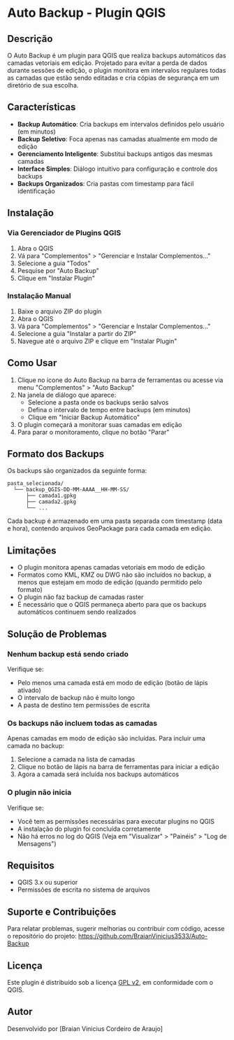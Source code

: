 # Auto Backup - Plugin QGIS

## Descrição

O Auto Backup é um plugin para QGIS que realiza backups automáticos das camadas vetoriais em edição. Projetado para evitar a perda de dados durante sessões de edição, o plugin monitora em intervalos regulares todas as camadas que estão sendo editadas e cria cópias de segurança em um diretório de sua escolha.

## Características

- **Backup Automático**: Cria backups em intervalos definidos pelo usuário (em minutos)
- **Backup Seletivo**: Foca apenas nas camadas atualmente em modo de edição
- **Gerenciamento Inteligente**: Substitui backups antigos das mesmas camadas
- **Interface Simples**: Diálogo intuitivo para configuração e controle dos backups
- **Backups Organizados**: Cria pastas com timestamp para fácil identificação

## Instalação

### Via Gerenciador de Plugins QGIS

1. Abra o QGIS
2. Vá para "Complementos" > "Gerenciar e Instalar Complementos..."
3. Selecione a guia "Todos"
4. Pesquise por "Auto Backup"
5. Clique em "Instalar Plugin"

### Instalação Manual

1. Baixe o arquivo ZIP do plugin
2. Abra o QGIS
3. Vá para "Complementos" > "Gerenciar e Instalar Complementos..."
4. Selecione a guia "Instalar a partir do ZIP"
5. Navegue até o arquivo ZIP e clique em "Instalar Plugin"

## Como Usar

1. Clique no ícone do Auto Backup na barra de ferramentas ou acesse via menu "Complementos" > "Auto Backup"
2. Na janela de diálogo que aparece:
   - Selecione a pasta onde os backups serão salvos
   - Defina o intervalo de tempo entre backups (em minutos)
   - Clique em "Iniciar Backup Automático"
3. O plugin começará a monitorar suas camadas em edição
4. Para parar o monitoramento, clique no botão "Parar"

## Formato dos Backups

Os backups são organizados da seguinte forma:

```
pasta_selecionada/
  └── backup_QGIS-DD-MM-AAAA__HH-MM-SS/
      ├── camada1.gpkg
      ├── camada2.gpkg
      └── ...
```

Cada backup é armazenado em uma pasta separada com timestamp (data e hora), contendo arquivos GeoPackage para cada camada em edição.

## Limitações

- O plugin monitora apenas camadas vetoriais em modo de edição
- Formatos como KML, KMZ ou DWG não são incluídos no backup, a menos que estejam em modo de edição (quando permitido pelo formato)
- O plugin não faz backup de camadas raster
- É necessário que o QGIS permaneça aberto para que os backups automáticos continuem sendo realizados

## Solução de Problemas

### Nenhum backup está sendo criado

Verifique se:
- Pelo menos uma camada está em modo de edição (botão de lápis ativado)
- O intervalo de backup não é muito longo
- A pasta de destino tem permissões de escrita

### Os backups não incluem todas as camadas

Apenas camadas em modo de edição são incluídas. Para incluir uma camada no backup:
1. Selecione a camada na lista de camadas
2. Clique no botão de lápis na barra de ferramentas para iniciar a edição
3. Agora a camada será incluída nos backups automáticos

### O plugin não inicia

Verifique se:
- Você tem as permissões necessárias para executar plugins no QGIS
- A instalação do plugin foi concluída corretamente
- Não há erros no log do QGIS (Veja em "Visualizar" > "Painéis" > "Log de Mensagens")

## Requisitos

- QGIS 3.x ou superior
- Permissões de escrita no sistema de arquivos

## Suporte e Contribuições

Para relatar problemas, sugerir melhorias ou contribuir com código, acesse o repositório do projeto:
https://github.com/BraianVinicius3533/Auto-Backup

## Licença

Este plugin é distribuído sob a licença [GPL v2](https://www.gnu.org/licenses/old-licenses/gpl-2.0.html), em conformidade com o QGIS.

## Autor

Desenvolvido por [Braian Vinicius Cordeiro de Araujo]
